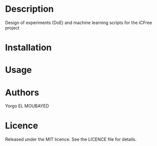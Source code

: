 
# Description

Design of experiments (DoE) and machine learning scripts for the iCFree project

# Installation

# Usage

# Authors

Yorgo EL MOUBAYED

# Licence

Released under the MIT licence. See the LICENCE file for details.
